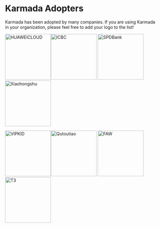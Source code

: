 # Karmada Adopters

Karmada has been adopted by many companies.
If you are using Karmada in your organization, please feel free to add your logo to the list!


<img alt="HUAWEICLOUD" width="150px" src="https://karmada.io/img/huawei.png"><img alt="ICBC" width="150px" src="https://karmada.io/img/icbc.png">
<img alt="SPDBank" width="150px" src="https://karmada.io/img/spdb.png"><img alt="Xiaohongshu" width="150px" src="https://karmada.io/img/xiaohongshu.png">

<img alt="VIPKID" width="150px" src="https://karmada.io/img/VIPKID.png"><img alt="Qutoutiao" width="150px" src="https://karmada.io/img/qutoutiao.png">
<img alt="FAW" width="150px" src="https://karmada.io/img/faw.png"><img alt="T3" width="150px" src="https://karmada.io/img/T3-logo2.png">

